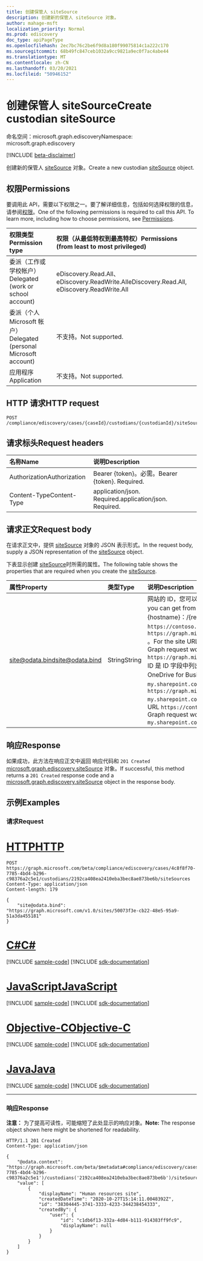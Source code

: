 ```yaml
---
title: 创建保管人 siteSource
description: 创建新的保管人 siteSource 对象。
author: mahage-msft
localization_priority: Normal
ms.prod: ediscovery
doc_type: apiPageType
ms.openlocfilehash: 2ec7bc76c2be6f9d8a180f99075814c1a222c170
ms.sourcegitcommit: 68b49fc847ceb1032a9cc9821a9ec0f7ac4abe44
ms.translationtype: MT
ms.contentlocale: zh-CN
ms.lasthandoff: 03/20/2021
ms.locfileid: "50946152"
---
```

# <a name="create-custodian-sitesource"></a><span data-ttu-id="1f66a-103">创建保管人 siteSource</span><span class="sxs-lookup"><span data-stu-id="1f66a-103">Create custodian siteSource</span></span>

<span data-ttu-id="1f66a-104">命名空间：microsoft.graph.ediscovery</span><span class="sxs-lookup"><span data-stu-id="1f66a-104">Namespace: microsoft.graph.ediscovery</span></span>

[!INCLUDE [beta-disclaimer](../../includes/beta-disclaimer.md)]

<span data-ttu-id="1f66a-105">创建新的保管人 [siteSource](../resources/ediscovery-sitesource.md) 对象。</span><span class="sxs-lookup"><span data-stu-id="1f66a-105">Create a new custodian [siteSource](../resources/ediscovery-sitesource.md) object.</span></span>

## <a name="permissions"></a><span data-ttu-id="1f66a-106">权限</span><span class="sxs-lookup"><span data-stu-id="1f66a-106">Permissions</span></span>

<span data-ttu-id="1f66a-p101">要调用此 API，需要以下权限之一。要了解详细信息，包括如何选择权限的信息，请参阅[权限](/graph/permissions-reference)。</span><span class="sxs-lookup"><span data-stu-id="1f66a-p101">One of the following permissions is required to call this API. To learn more, including how to choose permissions, see [Permissions](/graph/permissions-reference).</span></span>

|<span data-ttu-id="1f66a-109">权限类型</span><span class="sxs-lookup"><span data-stu-id="1f66a-109">Permission type</span></span>|<span data-ttu-id="1f66a-110">权限（从最低特权到最高特权）</span><span class="sxs-lookup"><span data-stu-id="1f66a-110">Permissions (from least to most privileged)</span></span>|
|:---|:---|
|<span data-ttu-id="1f66a-111">委派（工作或学校帐户）</span><span class="sxs-lookup"><span data-stu-id="1f66a-111">Delegated (work or school account)</span></span>|<span data-ttu-id="1f66a-112">eDiscovery.Read.All、eDiscovery.ReadWrite.All</span><span class="sxs-lookup"><span data-stu-id="1f66a-112">eDiscovery.Read.All, eDiscovery.ReadWrite.All</span></span>|
|<span data-ttu-id="1f66a-113">委派（个人 Microsoft 帐户）</span><span class="sxs-lookup"><span data-stu-id="1f66a-113">Delegated (personal Microsoft account)</span></span>|<span data-ttu-id="1f66a-114">不支持。</span><span class="sxs-lookup"><span data-stu-id="1f66a-114">Not supported.</span></span>|
|<span data-ttu-id="1f66a-115">应用程序</span><span class="sxs-lookup"><span data-stu-id="1f66a-115">Application</span></span>|<span data-ttu-id="1f66a-116">不支持。</span><span class="sxs-lookup"><span data-stu-id="1f66a-116">Not supported.</span></span>|

## <a name="http-request"></a><span data-ttu-id="1f66a-117">HTTP 请求</span><span class="sxs-lookup"><span data-stu-id="1f66a-117">HTTP request</span></span>

<!-- {
  "blockType": "ignored"
}
-->

``` http
POST /compliance/ediscovery/cases/{caseId}/custodians/{custodianId}/siteSources
```

## <a name="request-headers"></a><span data-ttu-id="1f66a-118">请求标头</span><span class="sxs-lookup"><span data-stu-id="1f66a-118">Request headers</span></span>

|<span data-ttu-id="1f66a-119">名称</span><span class="sxs-lookup"><span data-stu-id="1f66a-119">Name</span></span>|<span data-ttu-id="1f66a-120">说明</span><span class="sxs-lookup"><span data-stu-id="1f66a-120">Description</span></span>|
|:---|:---|
|<span data-ttu-id="1f66a-121">Authorization</span><span class="sxs-lookup"><span data-stu-id="1f66a-121">Authorization</span></span>|<span data-ttu-id="1f66a-p102">Bearer {token}。必需。</span><span class="sxs-lookup"><span data-stu-id="1f66a-p102">Bearer {token}. Required.</span></span>|
|<span data-ttu-id="1f66a-124">Content-Type</span><span class="sxs-lookup"><span data-stu-id="1f66a-124">Content-Type</span></span>|<span data-ttu-id="1f66a-p103">application/json. Required.</span><span class="sxs-lookup"><span data-stu-id="1f66a-p103">application/json. Required.</span></span>|

## <a name="request-body"></a><span data-ttu-id="1f66a-127">请求正文</span><span class="sxs-lookup"><span data-stu-id="1f66a-127">Request body</span></span>

<span data-ttu-id="1f66a-128">在请求正文中，提供 [siteSource](../resources/ediscovery-sitesource.md) 对象的 JSON 表示形式。</span><span class="sxs-lookup"><span data-stu-id="1f66a-128">In the request body, supply a JSON representation of the [siteSource](../resources/ediscovery-sitesource.md) object.</span></span>

<span data-ttu-id="1f66a-129">下表显示创建 [siteSource](../resources/ediscovery-sitesource.md)时所需的属性。</span><span class="sxs-lookup"><span data-stu-id="1f66a-129">The following table shows the properties that are required when you create the [siteSource](../resources/ediscovery-sitesource.md).</span></span>

|<span data-ttu-id="1f66a-130">属性</span><span class="sxs-lookup"><span data-stu-id="1f66a-130">Property</span></span>|<span data-ttu-id="1f66a-131">类型</span><span class="sxs-lookup"><span data-stu-id="1f66a-131">Type</span></span>|<span data-ttu-id="1f66a-132">说明</span><span class="sxs-lookup"><span data-stu-id="1f66a-132">Description</span></span>|
|:---|:---|:---|
|<span data-ttu-id="1f66a-133">site@odata.bind</span><span class="sxs-lookup"><span data-stu-id="1f66a-133">site@odata.bind</span></span>|<span data-ttu-id="1f66a-134">String</span><span class="sxs-lookup"><span data-stu-id="1f66a-134">String</span></span>|<span data-ttu-id="1f66a-135">网站的 ID，您可以使用"按路径获取网站资源[](../resources/site.md)"方法[从网站资源获取此](../api/site-getbypath.md)ID。</span><span class="sxs-lookup"><span data-stu-id="1f66a-135">ID of the site, which you can get from the [site](../resources/site.md) resource by using the [Get a site resource by path](../api/site-getbypath.md) method.</span></span> <span data-ttu-id="1f66a-136">用法为 {hostname}：/{relative-path}。</span><span class="sxs-lookup"><span data-stu-id="1f66a-136">The usage is {hostname}:/{relative-path}.</span></span> <span data-ttu-id="1f66a-137">对于网站 `https://contoso.sharepoint.com/sites/HumanResources` URL，Microsoft Graph 请求为 `https://graph.microsoft.com/v1.0/sites/contoso.sharepoint.com:/sites/HumanResources` 。</span><span class="sxs-lookup"><span data-stu-id="1f66a-137">For the site URL `https://contoso.sharepoint.com/sites/HumanResources`, the Microsoft Graph request would be `https://graph.microsoft.com/v1.0/sites/contoso.sharepoint.com:/sites/HumanResources`.</span></span> <span data-ttu-id="1f66a-138">ID 是 ID 字段中列出的第一个 GUID。</span><span class="sxs-lookup"><span data-stu-id="1f66a-138">The ID is the first GUID listed in the ID field.</span></span>  <span data-ttu-id="1f66a-139">对于 OneDrive for Business 网站 `https://contoso-my.sharepoint.com/personal/adelev_contoso_com` URL，Microsoft Graph 请求为 `https://graph.microsoft.com/v1.0/sites/contoso-my.sharepoint.com:/personal/adelev_contoso_com` 。</span><span class="sxs-lookup"><span data-stu-id="1f66a-139">For the OneDrive for Business site URL `https://contoso-my.sharepoint.com/personal/adelev_contoso_com`, the Microsoft Graph request would be `https://graph.microsoft.com/v1.0/sites/contoso-my.sharepoint.com:/personal/adelev_contoso_com`.</span></span> |

## <a name="response"></a><span data-ttu-id="1f66a-140">响应</span><span class="sxs-lookup"><span data-stu-id="1f66a-140">Response</span></span>

<span data-ttu-id="1f66a-141">如果成功，此方法在响应正文中返回 响应代码和 `201 Created` [microsoft.graph.ediscovery.siteSource](../resources/ediscovery-sitesource.md) 对象。</span><span class="sxs-lookup"><span data-stu-id="1f66a-141">If successful, this method returns a `201 Created` response code and a [microsoft.graph.ediscovery.siteSource](../resources/ediscovery-sitesource.md) object in the response body.</span></span>

## <a name="examples"></a><span data-ttu-id="1f66a-142">示例</span><span class="sxs-lookup"><span data-stu-id="1f66a-142">Examples</span></span>

### <a name="request"></a><span data-ttu-id="1f66a-143">请求</span><span class="sxs-lookup"><span data-stu-id="1f66a-143">Request</span></span>


# <a name="http"></a>[<span data-ttu-id="1f66a-144">HTTP</span><span class="sxs-lookup"><span data-stu-id="1f66a-144">HTTP</span></span>](#tab/http)
<!-- {
  "blockType": "request",
  "name": "create_sitesource_from__1"
}
-->

``` http
POST https://graph.microsoft.com/beta/compliance/ediscovery/cases/4c8f8f70-7785-4bd4-b296-c98376a2c5e1/custodians/2192ca408ea2410eba3bec8ae873be6b/siteSources
Content-Type: application/json
Content-length: 179

{
    "site@odata.bind": "https://graph.microsoft.com/v1.0/sites/50073f3e-cb22-48e5-95a9-51a3da455181"
}
```
# <a name="c"></a>[<span data-ttu-id="1f66a-145">C#</span><span class="sxs-lookup"><span data-stu-id="1f66a-145">C#</span></span>](#tab/csharp)
[!INCLUDE [sample-code](../includes/snippets/csharp/create-sitesource-from--1-csharp-snippets.md)]
[!INCLUDE [sdk-documentation](../includes/snippets/snippets-sdk-documentation-link.md)]

# <a name="javascript"></a>[<span data-ttu-id="1f66a-146">JavaScript</span><span class="sxs-lookup"><span data-stu-id="1f66a-146">JavaScript</span></span>](#tab/javascript)
[!INCLUDE [sample-code](../includes/snippets/javascript/create-sitesource-from--1-javascript-snippets.md)]
[!INCLUDE [sdk-documentation](../includes/snippets/snippets-sdk-documentation-link.md)]

# <a name="objective-c"></a>[<span data-ttu-id="1f66a-147">Objective-C</span><span class="sxs-lookup"><span data-stu-id="1f66a-147">Objective-C</span></span>](#tab/objc)
[!INCLUDE [sample-code](../includes/snippets/objc/create-sitesource-from--1-objc-snippets.md)]
[!INCLUDE [sdk-documentation](../includes/snippets/snippets-sdk-documentation-link.md)]

# <a name="java"></a>[<span data-ttu-id="1f66a-148">Java</span><span class="sxs-lookup"><span data-stu-id="1f66a-148">Java</span></span>](#tab/java)
[!INCLUDE [sample-code](../includes/snippets/java/create-sitesource-from--1-java-snippets.md)]
[!INCLUDE [sdk-documentation](../includes/snippets/snippets-sdk-documentation-link.md)]

---


### <a name="response"></a><span data-ttu-id="1f66a-149">响应</span><span class="sxs-lookup"><span data-stu-id="1f66a-149">Response</span></span>

<span data-ttu-id="1f66a-150">**注意：** 为了提高可读性，可能缩短了此处显示的响应对象。</span><span class="sxs-lookup"><span data-stu-id="1f66a-150">**Note:** The response object shown here might be shortened for readability.</span></span>
<!-- {
  "blockType": "response",
  "truncated": true,
  "@odata.type": "microsoft.graph.ediscovery.siteSource"
}
-->

``` http
HTTP/1.1 201 Created
Content-Type: application/json

{
    "@odata.context": "https://graph.microsoft.com/beta/$metadata#compliance/ediscovery/cases('4c8f8f70-7785-4bd4-b296-c98376a2c5e1')/custodians('2192ca408ea2410eba3bec8ae873be6b')/siteSources",
    "value": [
        {
            "displayName": "Human resources site",
            "createdDateTime": "2020-10-27T15:14:11.0048392Z",
            "id": "38304445-3741-3333-4233-344238454333",
            "createdBy": {
                "user": {
                    "id": "c1db6f13-332a-4d84-b111-914383ff9fc9",
                    "displayName": null
                }
            }
        }
    ]
}
```
